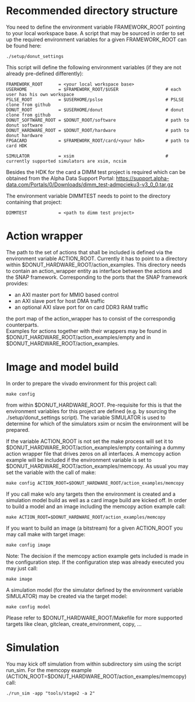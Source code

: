 # Recommended directory structure

You need to define the environment variable FRAMEWORK_ROOT pointing to your local workspace base.
A script that may be sourced in order to set up the required environment variables
for a given FRAMEWORK_ROOT can be found here:

    ./setup/donut_settings

This script will define the following environment variables (if they are not already pre-defined
differently):

    FRAMEWORK_ROOT      = <your local workspace base>
    USERHOME            = $FRAMEWORK_ROOT/$USER                  # each user has his own workspace
    PSLSE_ROOT          = $USERHOME/pslse                        # PSLSE clone from github
    DONUT_ROOT          = $USERHOME/donut                        # donut clone from github
    DONUT_SOFTWARE_ROOT = $DONUT_ROOT/software                   # path to donut software
    DONUT_HARDWARE_ROOT = $DONUT_ROOT/hardware                   # path to donut hardware
    FPGACARD            = $FRAMEWORK_ROOT/card/<your hdk>        # path to card HDK

    SIMULATOR           = xsim                                   # currently supported simulators are xsim, ncsim

Besides the HDK for the card a DIMM test project is required which can be obtained from
the Alpha Data Support Portal:
https://support.alpha-data.com/Portals/0/Downloads/dimm_test-admpcieku3-v3_0_0.tar.gz

The environment variable DIMMTEST needs to point to the directory containing that project:

    DIMMTEST            = <path to dimm test project>

# Action wrapper

The path to the set of actions that shall be included is defined via the environment variable ACTION_ROOT.
Currently it has to point to a directory within $DONUT_HARDWARE_ROOT/action_examples.
This directory needs to contain an action_wrapper entity as interface between the actions and the SNAP framework.
Corresponding to the ports that the SNAP framework provides:
* an AXI master port for MMIO based control
* an AXI slave port for host DMA traffic
* an optional AXI slave port for on card DDR3 RAM traffic

the port map of the action_wrapper has to consist of the correspondig counterparts.  
Examples for actions together with their wrappers may be found in $DONUT_HARDWARE_ROOT/action_examples/empty and in $DONUT_HARDWARE_ROOT/action_examples.


# Image and model build

In order to prepare the vivado environment for this project call:

    make config

from within $DONUT_HARDWARE_ROOT. Pre-requisite for this is that the environment variables for this project
are defined (e.g. by sourcing the ./setup/donut_settings script).
The variable SIMULATOR is used to determine for which of the simulators xsim or ncsim
the environment will be prepared. 

If the variable ACTION_ROOT is not set the make process will set it to $DONUT_HARDWARE_ROOT/action_examples/empty
containing a dummy action wrapper file that drives zeros on all interfaces.
A memcopy action example will be included if the environment variable  is set to
$DONUT_HARDWARE_ROOT/action_examples/memcopy.
As usual you may set the variable with the call of make:

    make config ACTION_ROOT=$DONUT_HARDWARE_ROOT/action_examples/memcopy

If you call make w/o any targets then the environment is created and a simulation model build
as well as a card image build are kicked off.
In order to build a model and an image including the memcopy action example call:

    make ACTION_ROOT=$DONUT_HARDWARE_ROOT/action_examples/memcopy

If you want to build an image (a bitstream) for a given ACTION_ROOT you may call make with target image:

    make config image

Note: The decision if the memcopy action example gets included is made in the configuration step.
If the configuration step was already executed you may just call:

    make image

A simulation model (for the simulator defined by the environment variable SIMULATOR) may be created
via the target model:

    make config model

Please refer to $DONUT_HARDWARE_ROOT/Makefile for more supported targets like clean, gitclean, create_environment, copy, ...

# Simulation

You may kick off simulation from within subdirectory sim using the script run_sim.
For the memcopy example (ACTION_ROOT=$DONUT_HARDWARE_ROOT/action_examples/memcopy) call:

    ./run_sim -app "tools/stage2 -a 2"
